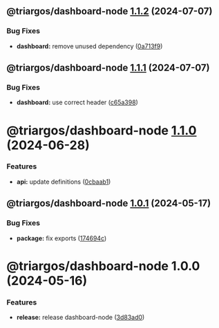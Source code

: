 ## @triargos/dashboard-node [1.1.2](https://github.com/triargos/sdks/compare/@triargos/dashboard-node@1.1.1...@triargos/dashboard-node@1.1.2) (2024-07-07)


### Bug Fixes

* **dashboard:** remove unused dependency ([0a713f9](https://github.com/triargos/sdks/commit/0a713f956ecfa71e92f082ca2cbf05b0781e151c))

## @triargos/dashboard-node [1.1.1](https://github.com/triargos/sdks/compare/@triargos/dashboard-node@1.1.0...@triargos/dashboard-node@1.1.1) (2024-07-07)


### Bug Fixes

* **dashboard:** use correct header ([c65a398](https://github.com/triargos/sdks/commit/c65a3981328ad708cb7bb690d75d58db565ba680))

# @triargos/dashboard-node [1.1.0](https://github.com/triargos/sdks/compare/@triargos/dashboard-node@1.0.1...@triargos/dashboard-node@1.1.0) (2024-06-28)


### Features

* **api:** update definitions ([0cbaab1](https://github.com/triargos/sdks/commit/0cbaab1d6e052034368d86a14fbc068e4fbbdfcb))

## @triargos/dashboard-node [1.0.1](https://github.com/triargos/sdks/compare/@triargos/dashboard-node@1.0.0...@triargos/dashboard-node@1.0.1) (2024-05-17)


### Bug Fixes

* **package:** fix exports ([174694c](https://github.com/triargos/sdks/commit/174694c2517c16861887b443fa9307372bb6a25a))

# @triargos/dashboard-node 1.0.0 (2024-05-16)


### Features

* **release:** release dashboard-node ([3d83ad0](https://github.com/triargos/sdks/commit/3d83ad0e8858fcc250b94b58db7ea76b3ce54bd7))
